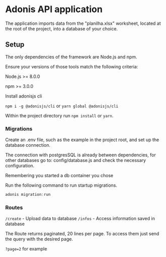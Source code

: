 # Adonis API application

The application imports data from the "planilha.xlsx" worksheet, located at the root of the project, into a database of your choice.

## Setup

The only dependencies of the framework are Node.js and npm.

Ensure your versions of those tools match the following criteria:

Node.js >= 8.0.0

npm >= 3.0.0

Install adonisjs cli

`npm i -g @adonisjs/cli` or `yarn global @adonisjs/cli`

Within the project directory run `npm install` or `yarn`.

### Migrations

Create an .env file, such as the example in the project root, and set up the database connection.

The connection with postgresSQL is already between dependencies, for other databases go to: config/database.js and check the necessary configuration.

Remembering you started a db container you chose

Run the following command to run startup migrations.

```js
adonis migration:run
```

### Routes

`/create` - Upload data to database
`/infos` - Access information saved in database

The Route returns paginated, 20 lines per page. To access them just send the query with the desired page.

`?page=2` for example
